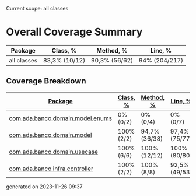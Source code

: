 Current scope: all classes

Overall Coverage Summary
========================

| Package | Class, % | Method, % | Line, % |
| --- | --- | --- | --- |
| all classes | 83,3% (10/12) | 90,3% (56/62) | 94% (204/217) |

  

Coverage Breakdown
------------------

| [Package](index.md) | [Class, %](index_SORT_BY_CLASS.md) | [Method, %](index_SORT_BY_METHOD_DESC.md) | [Line, %](index_SORT_BY_LINE.md) |
| --- | --- | --- | --- |
| [com.ada.banco.domain.model.enums](ns-2/index_SORT_BY_METHOD.md) | 0% (0/2) | 0% (0/4) | 0% (0/7) |
| [com.ada.banco.domain.model](ns-1/index_SORT_BY_METHOD.md) | 100% (2/2) | 94,7% (36/38) | 97,4% (75/77) |
| [com.ada.banco.domain.usecase](ns-3/index_SORT_BY_METHOD.md) | 100% (6/6) | 100% (12/12) | 100% (80/80) |
| [com.ada.banco.infra.controller](ns-4/index_SORT_BY_METHOD.md) | 100% (2/2) | 100% (8/8) | 92,5% (49/53) |


generated on 2023-11-26 09:37